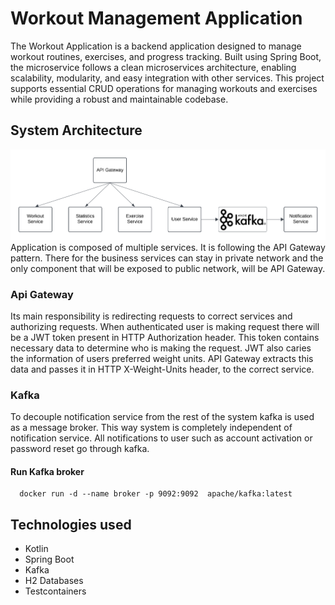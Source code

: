 # Workout Management Application

The Workout Application is a backend application designed to manage
workout routines, exercises, and progress tracking.
Built using Spring Boot, the microservice follows a clean microservices
architecture, enabling scalability, modularity, and easy integration
with other services. This project supports essential CRUD operations for
managing workouts and exercises while providing a robust and maintainable codebase.

## System Architecture

![System architecture](/.images/architecture.png)
Application is composed of multiple services. It is following the API Gateway pattern.
There for the business services can stay in private network and the only component that will be exposed to public
network,
will be API Gateway.

### Api Gateway

Its main responsibility is redirecting requests to correct services and authorizing requests. When authenticated user
is making request there will be a JWT token present in HTTP Authorization header.
This token contains necessary data to determine who is making the request. JWT also caries the information of
users preferred weight units. API Gateway extracts this data and passes it in HTTP X-Weight-Units header,
to the correct service.

### Kafka

To decouple notification service from the rest of the system kafka is used as a message broker. This way
system is completely independent of notification service. All notifications to user such as account activation
or password reset go through kafka.

#### Run Kafka broker

```shell
  docker run -d --name broker -p 9092:9092  apache/kafka:latest
```

## Technologies used
 - Kotlin
 - Spring Boot
 - Kafka
 - H2 Databases
 - Testcontainers